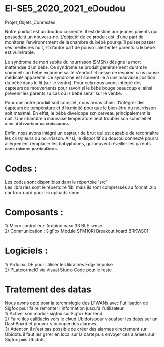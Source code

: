 # EI-SE5_2020_2021_eDoudou
Projet_Objets_Connectes

Notre produit est un doudou connecté. Il est destiné aux jeunes parents qui possèdent un nouveau-né. L’objectif de ce produit est, d’une part de monitorer l’environnement de la chambre du bébé pour qu’il puisse passer ses meilleures nuit, et d’autre part de pouvoir alerter les parents si le bébé est vulnérable.

Le syndrome de mort subite du nourrisson (SMSN) désigne la mort inattendue d’un bébé. Ce syndrome se produit généralement durant le sommeil : un bébé en bonne santé s’endort et cesse de respirer, sans cause médicale apparente. Ce syndrome est souvent lié à une mauvaise position du bébé dans le lit (sur le ventre). Pour cela nous avons intégré des capteurs de mouvements pour savoir si le bébé bouge beaucoup et ainsi prévenir les parents au cas où le bébé serait sur le ventre.

Pour que notre produit soit complet, nous avons choisi d’intégrer des capteurs de température et d’humidité pour que le bien-être du nourrisson soit maximal. En effet, le bébé développe son cerveau principalement la nuit. Une chambre à mauvaise température peut troubler son sommeil et ainsi défavoriser sa croissance.

Enfin, nous avons intégré un capteur de bruit qui est capable de reconnaître les cris/pleurs du nourrisson. Ainsi, le dispositif du doudou connecté pourra allègrement remplacer les babyphones, qui peuvent réveiller les parents sans raisons particulières.

# Codes :
Les codes sont disponibles dans le répertoire 'src' 
</br>Les librairies sont le répertoire 'lib' mais ils sont compressés au format .zip car trop lourd pour les uploads sinon.


# Composants :
1/ Micro controlleur: Arduino nano 33 BLE sense
</br>2/ Communication : SigFox Module SFM10R1 Breakout board BRKWS01

# Logiciels :
1/ Arduino IDE pour utiliser les librairies Edge Impulse
</br>2/ PLateformeIO via Visual Studio Code pour le reste

# Tratement des datas
Nous avons opté pour la terchnologie des LPWANs avec l'utilisation de Sigfox pour faire remonter l'information jusqu'à l'utilisateur.</br>
1/ Activer son module sigfox sur Sigfox Backend.
</br>2/ Faire des callBacks vers le cloud Ubidots pour visualiser les datas sur un DashBoard et pouvoir s'occuper des alarmes.
</br>3/ Attention il n'est pas possible de créer des alarmes directement sur Ubidots. il faut les gérer en local sur la carte puis envoyer ces alarmes sur Sigfox puis Ubidots.
